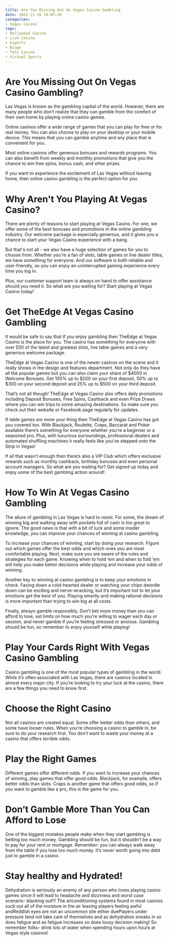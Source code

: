 ```yaml
---
title: Are You Missing Out On Vegas Casino Gambling
date: 2022-11-16 18:07:26
categories:
- Vegas Casino
tags:
- Hollywood Casino
- Live Casino
- Esports
- Bingo
- Toto Casino
- Virtual Sports
---
```



#  Are You Missing Out On Vegas Casino Gambling?

Las Vegas is known as the gambling capital of the world. However, there are many people who don’t realize that they can gamble from the comfort of their own home by playing online casino games.

Online casinos offer a wide range of games that you can play for free or for real money. You can also choose to play on your desktop or your mobile device. This means that you can gamble anytime and any place that is convenient for you.

Most online casinos offer generous bonuses and rewards programs. You can also benefit from weekly and monthly promotions that give you the chance to win free spins, bonus cash, and other prizes.

If you want to experience the excitement of Las Vegas without leaving home, then online casino gambling is the perfect option for you.

#  Why Aren't You Playing At Vegas Casino?

There are plenty of reasons to start playing at Vegas Casino. For one, we offer some of the best bonuses and promotions in the online gambling industry. Our welcome package is especially generous, and it gives you a chance to start your Vegas Casino experience with a bang.

But that's not all - we also have a huge selection of games for you to choose from. Whether you're a fan of slots, table games or live dealer titles, we have something for everyone. And our software is both reliable and user-friendly, so you can enjoy an uninterrupted gaming experience every time you log in.

Plus, our customer support team is always on hand to offer assistance should you need it. So what are you waiting for? Start playing at Vegas Casino today!

#  Get TheEdge At Vegas Casino Gambling

It would be safe to say that if you enjoy gambling then TheEdge at Vegas Casino is the place for you. The casino has something for everyone with over 550 of the latest and greatest slots, live table games and a very generous welcome package.

TheEdge at Vegas Casino is one of the newer casinos on the scene and it really shows in the design and features department. Not only do they have all the popular games but you can also claim your share of $4000 in Welcome Bonuses. Get 100% up to $200 on your first deposit, 50% up to $300 on your second deposit and 25% up to $500 on your third deposit.

That’s not all though! TheEdge at Vegas Casino also offers daily promotions including Deposit Bonuses, Free Spins, Cashback and even Prize Draws where you can win trips to some amazing destinations. So make sure you check out their website or Facebook page regularly for updates.

If table games are more your thing then TheEdge at Vegas Casino has got you covered too. With Blackjack, Roulette, Craps, Baccarat and Poker available there’s something for everyone whether you’re a beginner or a seasoned pro. Plus, with luxurious surroundings, professional dealers and automated shuffling machines it really feels like you’ve stepped onto the Strip in Vegas!

If all that wasn’t enough then there’s also a VIP Club which offers exclusive rewards such as monthly cashback, birthday bonuses and even personal account managers. So what are you waiting for? Get signed up today and enjoy some of the best gambling action around!

#  How To Win At Vegas Casino Gambling

The allure of gambling in Las Vegas is hard to resist. For some, the dream of winning big and walking away with pockets full of cash is too great to ignore. The good news is that with a bit of luck and some insider knowledge, you can improve your chances of winning at casino gambling.

To increase your chances of winning, start by doing your research. Figure out which games offer the best odds and which ones you are most comfortable playing. Next, make sure you are aware of the rules and strategies for each game. Knowing when to hold ‘em and when to fold ‘em will help you make better decisions while playing and increase your odds of winning.

Another key to winning at casino gambling is to keep your emotions in check. Facing down a cold-hearted dealer or watching your chips dwindle down can be exciting and nerve-wracking, but it’s important not to let your emotions get the best of you. Playing smartly and making rational decisions is more important than trying to win big at all costs.

Finally, always gamble responsibly. Don’t bet more money than you can afford to lose, set limits on how much you’re willing to wager each day or session, and never gamble if you’re feeling stressed or anxious. Gambling should be fun, so remember to enjoy yourself while playing!

#  Play Your Cards Right With Vegas Casino Gambling

Casino gambling is one of the most popular types of gambling in the world. While it’s often associated with Las Vegas, there are casinos located in almost every major city. If you’re looking to try your luck at the casino, there are a few things you need to know first.

# Choose the Right Casino

Not all casinos are created equal. Some offer better odds than others, and some have looser rules. When you’re choosing a casino to gamble in, be sure to do your research first. You don’t want to waste your money at a casino that offers terrible odds.

# Play the Right Games

Different games offer different odds. If you want to increase your chances of winning, play games that offer good odds. Blackjack, for example, offers better odds than slots. Craps is another game that offers good odds, so if you want to gamble like a pro, this is the game for you.

# Don’t Gamble More Than You Can Afford to Lose

One of the biggest mistakes people make when they start gambling is betting too much money. Gambling should be fun, but it shouldn’t be a way to pay for your rent or mortgage. Remember: you can always walk away from the table if you lose too much money. It’s never worth going into debt just to gamble in a casino.

# Stay healthy and Hydrated! 

Dehydration is seriously an enemy of any person who loves playing casino games since it will lead to headache and dizziness and worst case scenario- blacking out!!! The airconditioning systems found in most casinos suck out all of the moisture in the air leaving players feeling awful andReddish eyes are not an uncommon site either duePlayers under pressure tend not take care of themselves and as dehydration sneaks in so does fatigue and as fatigue increases so does lousy decision making! So remember folks- drink lots of water when spending hours upon hours at Vegas style casinos!